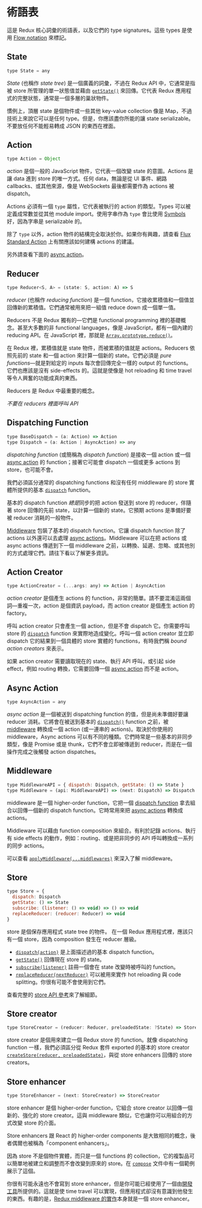 # 術語表

這是 Redux 核心詞彙的術語表，以及它們的 type signatures。這些 types 是使用 [Flow notation](http://flowtype.org/docs/quick-reference.html) 來標記。

## State

```js
type State = any
```

*State* (也稱作 *state tree*) 是一個廣義的詞彙，不過在 Redux API 中，它通常是指被 store 所管理的單一狀態值並藉由 [`getState()`](api/Store.md#getState) 來回傳。它代表 Redux 應用程式的完整狀態，通常是一個多層的巢狀物件。

慣例上，頂層 state 是個物件或一些其他 key-value collection 像是 Map，不過技術上來說它可以是任何 type。但是，你應該盡你所能的讓 state serializable。不要放任何不能輕易轉成 JSON 的東西在裡面。

## Action

```js
type Action = Object
```

*action* 是個一般的 JavaScript 物件，它代表一個改變 state 的意圖。Actions 是讓 data 進到 store 的唯一方式。任何 data，無論是從 UI 事件、網路 callbacks、或其他來源，像是 WebSockets 最後都需要作為 actions 被 dispatch。

Actions 必須有一個 `type` 屬性，它代表被執行的 action 的類型。Types 可以被定義成常數並從其他 module import。使用字串作為 `type` 會比使用 [Symbols](https://developer.mozilla.org/en/docs/Web/JavaScript/Reference/Global_Objects/Symbol) 好，因為字串是 serializable 的。

除了 `type` 以外，action 物件的結構完全取決於你。如果你有興趣，請查看 [Flux Standard Action](https://github.com/acdlite/flux-standard-action) 上有關應該如何建構 actions 的建議。

另外請查看下面的 [async action](#async-action)。

## Reducer

```js
type Reducer<S, A> = (state: S, action: A) => S
```

*reducer* (也稱作 *reducing function*) 是一個 function，它接收累積值和一個值並回傳新的累積值。它們通常被用來把一組值 reduce down 成一個單一值。

Reducers 不是 Redux 獨有的—它們是 functional programming 裡的基礎概念。甚至大多數的非 functional languages，像是 JavaScript，都有一個內建的 reducing API。在 JavaScript 裡，那就是 [`Array.prototype.reduce()`](https://developer.mozilla.org/en-US/docs/Web/JavaScript/Reference/Global_Objects/Array/Reduce)。

在 Redux 裡，累積值就是 state 物件，而被累積的值就是 actions。Reducers 依照先前的 state 和一個 action 來計算一個新的 state。它們必須是 *pure functions*—就是對給定的 inputs 每次會回傳完全一樣的 output 的 functions。它們也應該是沒有 side-effects 的。這就是使像是 hot reloading 和 time travel 等令人興奮的功能成真的東西。

Reducers 是 Redux 中最重要的概念。

*不要在 reducers 裡面呼叫 API*

## Dispatching Function

```js
type BaseDispatch = (a: Action) => Action
type Dispatch = (a: Action | AsyncAction) => any
```

*dispatching function* (或簡稱為 *dispatch function*) 是接收一個 action 或一個 [async action](#async-action) 的 function；接著它可能會 dispatch 一個或更多 actions 到 store，也可能不會。

我們必須區分通常的 dispatching functions 和沒有任何 middleware 的 store 實體所提供的基本 [`dispatch`](api/Store.md#dispatch) function。

基本的 dispatch function *總是*同步的把 action 發送到 store 的 reducer，伴隨著 store 回傳的先前 state，以計算一個新的 state。它預期 actions 是準備好要被 reducer 消耗的一般物件。

[Middleware](#middleware) 包裝了基本的 dispatch function。它讓 dispatch function 除了 actions 以外還可以去處理 [async actions](#async-action)。Middleware 可以在把 actions 或 async actions 傳遞到下一個 middleware 之前，以轉換、延遲、忽略、或其他別的方式處理它們。請往下看以了解更多資訊。

## Action Creator

```js
type ActionCreator = (...args: any) => Action | AsyncAction
```

*action creator* 是個產生 actions 的 function，非常的簡單。請不要混淆這兩個詞—重複一次，action 是個資訊 payload，而 action creator 是個產生 action 的 factory。

呼叫 action creator 只會產生一個 action，但是不會 dispatch 它。你需要呼叫 store 的 [`dispatch`](api/Store.md#dispatch) function 來實際地造成變化。呼叫一個 action creator 並立即 dispatch 它的結果到一個具體的 store 實體的 functions，有時我們稱 *bound action creators* 來表示。

如果 action creator 需要讀取現在的 state、執行 API 呼叫，或引起 side effect，例如 routing 轉換，它需要回傳一個 [async action](#async-action) 而不是 action。

## Async Action

```js
type AsyncAction = any
```

*async action* 是一個被送到 dispatching function 的值，但是尚未準備好要讓 reducer 消耗。它將會在被送到基本的 [`dispatch()`](api/Store.md#dispatch) function 之前，被 [middleware](#middleware) 轉換成一個 action (或一連串的 actions)。取決於你使用的 middleware，Async actions 可以有不同的種類。它們時常是一些基本的非同步類型，像是 Promise 或是 thunk，它們不會立即被傳遞到 reducer，而是在一個操作完成之後觸發 action dispatches。

## Middleware

```js
type MiddlewareAPI = { dispatch: Dispatch, getState: () => State }
type Middleware = (api: MiddlewareAPI) => (next: Dispatch) => Dispatch
```

middleware 是一個 higher-order function，它把一個 [dispatch function](#dispatching-function) 拿去組合以回傳一個新的 dispatch function。它時常用來把 [async actions](#async-action) 轉換成 actions。

Middleware 可以藉由 function composition 來組合。有利於記錄 actions、執行有 side effects 的動作，例如：routing、或是把非同步的 API 呼叫轉換成一系列的同步 actions。

可以查看 [`applyMiddleware(...middlewares)`](./api/applyMiddleware.md) 來深入了解 middleware。

## Store

```js
type Store = {
  dispatch: Dispatch
  getState: () => State
  subscribe: (listener: () => void) => () => void
  replaceReducer: (reducer: Reducer) => void
}
```

store 是個保存應用程式 state tree 的物件。
在一個 Redux 應用程式裡，應該只有一個 store，因為 composition 發生在 reducer 層級。

- [`dispatch(action)`](api/Store.md#dispatch) 是上面描述過的基本 dispatch function。
- [`getState()`](api/Store.md#getState) 回傳現在 store 的 state。
- [`subscribe(listener)`](api/Store.md#subscribe) 註冊一個會在 state 改變時被呼叫的 function。
- [`replaceReducer(nextReducer)`](api/Store.md#replaceReducer) 可以被用來實作 hot reloading 與 code splitting。你很有可能不會使用到它們。

查看完整的 [store API 參考](api/Store.md#dispatch)來了解細節。

## Store creator

```js
type StoreCreator = (reducer: Reducer, preloadedState: ?State) => Store
```

store creator 是個用來建立一個 Redux store 的 function。就像 dispatching function 一樣，我們必須區分從 Redux 套件 exported 的基本的 store creator [`createStore(reducer, preloadedState)`](api/createStore.md)，與從 store enhancers 回傳的 store creators。

## Store enhancer

```js
type StoreEnhancer = (next: StoreCreator) => StoreCreator
```

store enhancer 是個 higher-order function，它組合 store creator 以回傳一個新的、強化的 store creator。這與 middleware 類似，它也讓你可以用組合的方式改變 store 的介面。

Store enhancers 跟 React 的 higher-order components 是大致相同的概念，後者偶爾也被稱為「component enhancers」。

因為 store 不是個物件實體，而只是一個 functions 的 collection，它的複製品可以簡單地被建立和調整而不會改變到原來的 store。在 [`compose`](api/compose.md) 文件中有一個範例展示了這個。

你很有可能永遠也不會寫到 store enhancer，但是你可能已經使用了一個由[開發工具](https://github.com/gaearon/redux-devtools)所提供的。這就是使 time travel 可以實現，但應用程式卻沒有意識到他發生的東西。有趣的是，[Redux middleware 的實作](api/applyMiddleware.md)本身就是一個 store enhancer。
